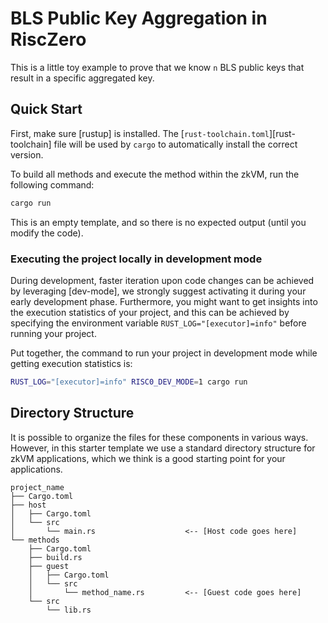 # BLS Public Key Aggregation in RiscZero

This is a little toy example to prove that we know `n` BLS public keys that result in a specific aggregated key.

## Quick Start

First, make sure [rustup] is installed. The
[`rust-toolchain.toml`][rust-toolchain] file will be used by `cargo` to
automatically install the correct version.

To build all methods and execute the method within the zkVM, run the following
command:

```bash
cargo run
```

This is an empty template, and so there is no expected output (until you modify
the code).

### Executing the project locally in development mode

During development, faster iteration upon code changes can be achieved by leveraging [dev-mode], we strongly suggest activating it during your early development phase. Furthermore, you might want to get insights into the execution statistics of your project, and this can be achieved by specifying the environment variable `RUST_LOG="[executor]=info"` before running your project.

Put together, the command to run your project in development mode while getting execution statistics is:

```bash
RUST_LOG="[executor]=info" RISC0_DEV_MODE=1 cargo run
```

## Directory Structure

It is possible to organize the files for these components in various ways.
However, in this starter template we use a standard directory structure for zkVM
applications, which we think is a good starting point for your applications.

```text
project_name
├── Cargo.toml
├── host
│   ├── Cargo.toml
│   └── src
│       └── main.rs                    <-- [Host code goes here]
└── methods
    ├── Cargo.toml
    ├── build.rs
    ├── guest
    │   ├── Cargo.toml
    │   └── src
    │       └── method_name.rs         <-- [Guest code goes here]
    └── src
        └── lib.rs
```

